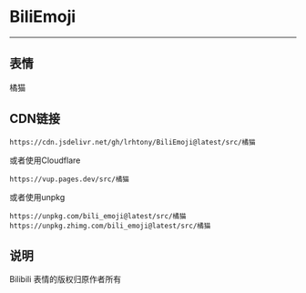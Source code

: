 # BiliEmoji
---
## 表情
橘猫
## CDN链接
```
https://cdn.jsdelivr.net/gh/lrhtony/BiliEmoji@latest/src/橘猫
```
或者使用Cloudflare
```
https://vup.pages.dev/src/橘猫
```
或者使用unpkg
```
https://unpkg.com/bili_emoji@latest/src/橘猫
https://unpkg.zhimg.com/bili_emoji@latest/src/橘猫
```
## 说明
Bilibili 表情的版权归原作者所有
